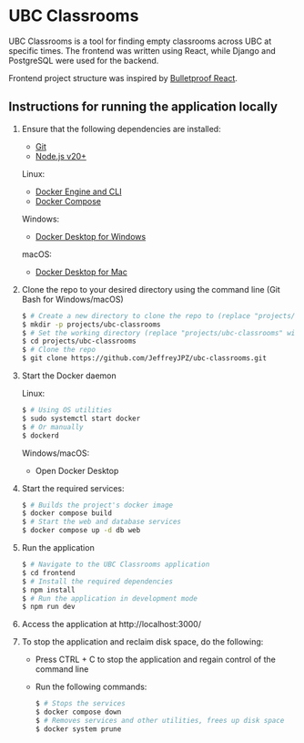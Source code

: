 # UBC Classrooms

UBC Classrooms is a tool for finding empty classrooms across UBC at specific times. The frontend was written using React, while Django and PostgreSQL were used for the backend.

Frontend project structure was inspired by [Bulletproof React](https://github.com/alan2207/bulletproof-react?tab=readme-ov-file#bulletproof-react-%EF%B8%8F-%EF%B8%8F).

## Instructions for running the application locally
1. Ensure that the following dependencies are installed:
   - [Git](https://git-scm.com/downloads)
   - [Node.js v20+](https://nodejs.org/en/download/package-manager)
   
   Linux:
   - [Docker Engine and CLI](https://docs.docker.com/engine/install/)
   - [Docker Compose](https://docs.docker.com/compose/install/)
   
   Windows:
   - [Docker Desktop for Windows](https://docs.docker.com/desktop/install/windows-install/)
   
   macOS:
   - [Docker Desktop for Mac](https://docs.docker.com/desktop/install/mac-install/)

2. Clone the repo to your desired directory using the command line (Git Bash for Windows/macOS)
   
    ```bash
    $ # Create a new directory to clone the repo to (replace "projects/ubc-classrooms" with whatever path you wish, or skip this step if your desired directory exists already)
    $ mkdir -p projects/ubc-classrooms
    $ # Set the working directory (replace "projects/ubc-classrooms" with the path to your desired directory)
    $ cd projects/ubc-classrooms
    $ # Clone the repo
    $ git clone https://github.com/JeffreyJPZ/ubc-classrooms.git
    ```

3. Start the Docker daemon
   
   Linux:
   
     ```bash
     $ # Using OS utilities
     $ sudo systemctl start docker
     $ # Or manually
     $ dockerd
     ```
   
   Windows/macOS:
   - Open Docker Desktop
  
5. Start the required services:
   
    ```bash
    $ # Builds the project's docker image
    $ docker compose build
    $ # Start the web and database services
    $ docker compose up -d db web
    ```

6. Run the application
   
    ```bash
    $ # Navigate to the UBC Classrooms application
    $ cd frontend
    $ # Install the required dependencies
    $ npm install
    $ # Run the application in development mode
    $ npm run dev
    ```

7. Access the application at http://localhost:3000/

8. To stop the application and reclaim disk space, do the following:
   
    - Press CTRL + C to stop the application and regain control of the command line
    - Run the following commands:
    
      ```bash
      $ # Stops the services
      $ docker compose down
      $ # Removes services and other utilities, frees up disk space
      $ docker system prune
      ```
